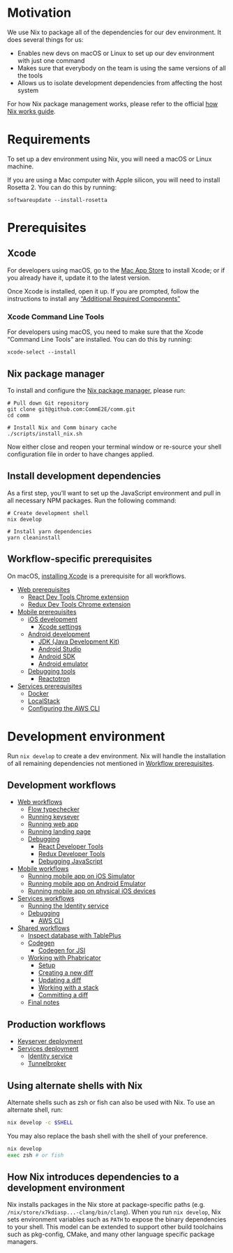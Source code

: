 # Motivation

We use Nix to package all of the dependencies for our dev environment. It does several things for us:

- Enables new devs on macOS or Linux to set up our dev environment with just one command
- Makes sure that everybody on the team is using the same versions of all the tools
- Allows us to isolate development dependencies from affecting the host system

For how Nix package management works, please refer to the official [how Nix works guide](https://nixos.org/guides/how-nix-works.html).

# Requirements

To set up a dev environment using Nix, you will need a macOS or Linux machine.

If you are using a Mac computer with Apple silicon, you will need to install Rosetta 2. You can do this by running:

```
softwareupdate --install-rosetta
```

# Prerequisites

## Xcode

For developers using macOS, go to the [Mac App Store](https://apps.apple.com/us/app/xcode/id497799835) to install Xcode; or if you already have it, update it to the latest version.

Once Xcode is installed, open it up. If you are prompted, follow the instructions to install any [“Additional Required Components”](./nix_mobile_setup.md#xcode-settings)

### Xcode Command Line Tools

For developers using macOS, you need to make sure that the Xcode “Command Line Tools” are installed. You can do this by running:

```
xcode-select --install
```

## Nix package manager

To install and configure the [Nix package manager](https://nixos.org), please run:

```
# Pull down Git repository
git clone git@github.com:CommE2E/comm.git
cd comm

# Install Nix and Comm binary cache
./scripts/install_nix.sh
```

Now either close and reopen your terminal window or re-source your shell configuration file in order to have changes applied.

## Install development dependencies

As a first step, you’ll want to set up the JavaScript environment and pull in all necessary NPM packages. Run the following command:

```
# Create development shell
nix develop

# Install yarn dependencies
yarn cleaninstall
```

## Workflow-specific prerequisites

On macOS, [installing Xcode](#xcode) is a prerequisite for all workflows.

- [Web prerequisites](./nix_web_setup.md#nix-web-requisities)
  - [React Dev Tools Chrome extension](./nix_web_setup.md#react-dev-tools-chrome-extension)
  - [Redux Dev Tools Chrome extension](./nix_web_setup.md#redux-dev-tools-chrome-extension)
- [Mobile prerequisites](./nix_mobile_setup.md#nix-mobile-prerequisites)
  - [iOS development](./nix_mobile_setup.md#ios-development)
    - [Xcode settings](./nix_mobile_setup.md#xcode-settings)
  - [Android development](./nix_mobile_setup.md#android-development)
    - [JDK (Java Development Kit)](./nix_mobile_setup.md#jdk)
    - [Android Studio](./nix_mobile_setup.md#android-studio)
    - [Android SDK](./nix_mobile_setup.md#android-sdk)
    - [Android emulator](./nix_mobile_setup.md#android-emulator)
  - [Debugging tools](./nix_mobile_setup.md#debugging-tools)
    - [Reactotron](./nix_mobile_setup.md#reactotron)
- [Services prerequisites](./nix_services_setup.md#nix-services-prerequisites)
  - [Docker](./nix_services_setup.md#docker)
  - [LocalStack](./nix_services_setup.md#localstack)
  - [Configuring the AWS CLI](./nix_services_setup.md#configuring-the-aws-cli)

# Development environment

Run `nix develop` to create a dev environment. Nix will handle the installation of all remaining dependencies not mentioned in [Workflow prerequisites](#workflow-prerequisites).

## Development workflows

- [Web workflows](./nix_web_workflows.md#development)
  - [Flow typechecker](./nix_web_workflows.md#flow-typechecker)
  - [Running keysever](./nix_web_workflows.md#running-keyserver)
  - [Running web app](./nix_web_workflows.md#running-web-app)
  - [Running landing page](./nix_web_workflows.md#running-landing-page)
  - [Debugging](./nix_web_workflows.md#debugging)
    - [React Developer Tools](./nix_web_workflows.md#react-developer-tools)
    - [Redux Developer Tools](./nix_web_workflows.md#redux-developer-tools)
    - [Debugging JavaScript](./nix_web_workflows.md#debugging-javascript)
- [Mobile workflows](./nix_mobile_workflows.md#mobile-workflows)
  - [Running mobile app on iOS Simulator](./nix_mobile_workflows.md#running-mobile-app-on-ios-simulator)
  - [Running mobile app on Android Emulator](./nix_mobile_workflows.md#running-mobile-app-on-android-emulator)
  - [Running mobile app on physical iOS devices](./nix_mobile_workflows.md#running-mobile-app-on-physical-ios-devices)
- [Services workflows](./nix_services_workflows.md#services-workflows)
  - [Running the Identity service](./nix_services_workflows.md#running-the-identity-service)
  - [Debugging](./nix_services_workflows.md#debugging)
    - [AWS CLI](./nix_services_workflows.md#aws-cli)
- [Shared workflows](./nix_shared_workflows.md#shared-workflows)
  - [Inspect database with TablePlus](./nix_shared_workflows.md#inspect-database-with-tableplus)
  - [Codegen](./nix_shared_workflows.md#codegen)
    - [Codegen for JSI](./nix_shared_workflows.md#codegen-for-jsi)
  - [Working with Phabricator](./nix_shared_workflows.md#working-with-phabricator)
    - [Setup](./nix_shared_workflows.md#setup)
    - [Creating a new diff](./nix_shared_workflows.md#creating-a-new-diff)
    - [Updating a diff](./nix_shared_workflows.md#updating-a-diff)
    - [Working with a stack](./nix_shared_workflows.md#working-with-a-stack)
    - [Committing a diff](./nix_shared_workflows.md#committing-a-diff)
  - [Final notes](./nix_shared_workflows.md#final-notes)

## Production workflows

- [Keyserver deployment](./nix_keyserver_deployment.md)
- [Services deployment](./nix_services_deployment.md)
  - [Identity service](./nix_services_deployment.md#identity-service)
  - [Tunnelbroker](./nix_services_deployment.md#tunnelbroker)

## Using alternate shells with Nix

Alternate shells such as zsh or fish can also be used with Nix. To use an alternate shell, run:

```sh
nix develop -c $SHELL
```

You may also replace the bash shell with the shell of your preference.

```sh
nix develop
exec zsh # or fish
```

## How Nix introduces dependencies to a development environment

Nix installs packages in the Nix store at package-specific paths (e.g. `/nix/store/x7kdiasp...-clang/bin/clang`). When you run `nix develop`, Nix sets environment variables such as `PATH` to expose the binary dependencies to your shell. This model can be extended to support other build toolchains such as pkg-config, CMake, and many other language specific package managers.
